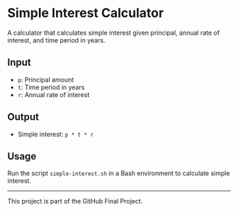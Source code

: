 # Simple Interest Calculator

A calculator that calculates simple interest given principal, annual rate of interest, and time period in years.

## Input
- `p`: Principal amount
- `t`: Time period in years
- `r`: Annual rate of interest

## Output
- Simple interest: `p * t * r`

## Usage
Run the script `simple-interest.sh` in a Bash environment to calculate simple interest.

---

This project is part of the GitHub Final Project.
